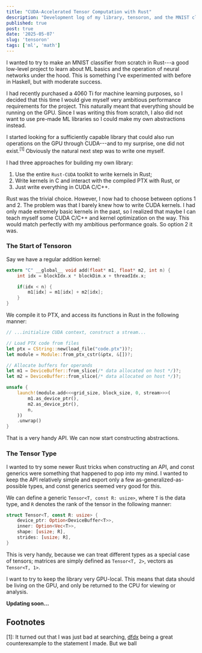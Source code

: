```yaml
---
title: "CUDA-Accelerated Tensor Computation with Rust"
description: "Development log of my library, tensoron, and the MNIST classifier built on top of it."
published: true
post: true
date: '2025-05-07'
slug: 'tensoron'
tags: ['ml', 'math']
---
```


I wanted to try to make an MNIST classifier from scratch in Rust---a good low-level project to learn about ML basics and the operation of neural networks under the hood. This is something I've experimented with before in Haskell, but with moderate success.

I had recently purchased a 4060 Ti for machine learning purposes, so I decided that this time I would give myself very ambitious performance requirements for the project. This naturally meant that everything should be running on the GPU. Since I was writing this from scratch, I also did not want to use pre-made ML libraries so I could make my own abstractions instead.

I started looking for a sufficiently capable library that could also run operations on the GPU through CUDA---and to my surprise, one did not exist.$^{[1]}$ Obviously the natural next step was to write one myself.

I had three approaches for building my own library:
1. Use the entire `Rust-CUDA` toolkit to write kernels in Rust;
2. Write kernels in C and interact with the compiled PTX with Rust, or
3. Just write everything in CUDA C/C++.

Rust was the trivial choice. However, I now had to choose between options 1 and 2. The problem was that I barely knew how to write CUDA kernels. I had only made extremely basic kernels in the past, so I realized that maybe I can teach myself some CUDA C/C++ and kernel optimization on the way. This would match perfectly with my ambitious performance goals. So option 2 it was.

### The Start of Tensoron

Say we have a regular addition kernel:

```c showLineNumbers
extern "C" __global__ void add(float* m1, float* m2, int n) {
	int idx = blockIdx.x * blockDim.x + threadIdx.x;

	if(idx < n) {
		m1[idx] = m1[idx] + m2[idx];
	}
}
```

We compile it to PTX, and access its functions in Rust in the following manner:

``` rust showLineNumbers
// ...initialize CUDA context, construct a stream...

// Load PTX code from files
let ptx = CString::new(load_file("code.ptx"))?;
let module = Module::from_ptx_cstr(&ptx, &[])?;

// Allocate buffers for operands
let m1 = DeviceBuffer::from_slice(/* data allocated on host */)?;
let m2 = DeviceBuffer::from_slice(/* data allocated on host */)?;

unsafe {
    launch!(module.add<<<grid_size, block_size, 0, stream>>>(
        m1.as_device_ptr(),
        m2.as_device_ptr(),
        n,
    ))
    .unwrap()
}
```

That is a very handy API. We can now start constructing abstractions.

### The Tensor Type

I wanted to try some newer Rust tricks when constructing an API, and const generics were something that happened to pop into my mind. I wanted to keep the API relatively simple and export only a few as-generalized-as-possible types, and const generics seemed very good for this.

We can define a generic `Tensor<T, const R: usize>`, where `T` is the data type, and `R` denotes the rank of the tensor in the following manner:
```rust showLineNumbers
struct Tensor<T, const R: usize> {
    device_ptr: Option<DeviceBuffer<T>>,
    inner: Option<Vec<T>>,
    shape: [usize; R],
    strides: [usize; R],
}
```

This is very handy, because we can treat different types as a special case of tensors; matrices are simply defined as `Tensor<T, 2>`, vectors as `Tensor<T, 1>`.

I want to try to keep the library very GPU-local. This means that data should be living on the GPU, and only be returned to the CPU for viewing or analysis.

**Updating soon...**

## Footnotes
[1]: It turned out that I was just bad at searching, [dfdx](https://github.com/coreylowman/dfdx) being a great counterexample to the statement I made. But we ball
